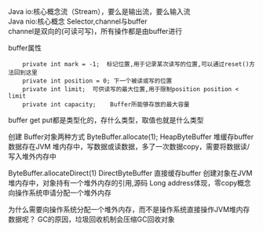 Java io:核心概念流（Stream），要么是输出流，要么输入流  
Java nio:核心概念 Selector,channel与buffer  
channel是双向的(可读可写)，所有操作都是由buffer进行  

buffer属性  
```
    private int mark = -1;  标记位置,用于记录某次读写的位置,可以通过reset()方法回到这里
    private int position = 0; 下一个被读或写的位置
    private int limit;  可供读写的最大位置,用于限制position position < limit
    private int capacity;    Buffer所能够存放的最大容量
```

buffer get put都是类型化的，存什么类型，取值也就是什么类型

创建 Buffer对象两种方式
ByteBuffer.allocate(1);   HeapByteBuffer   堆缓存buffer
数据存在JVM 堆内存中，写数据或读数据，多了一次数据copy，需要将数据读/写入堆外内存中


ByteBuffer.allocateDirect(1)   DirectByteBuffer  直接缓存buffer
创建对象在JVM堆内存中，对象持有一个堆外内存的引用,源码 Long address体现，零copy概念
向操作系统申请分配一个堆外内存


为什么需要向操作系统分配一个堆外内存，而不是操作系统直接操作JVM堆内存数据呢？
GC的原因，垃圾回收机制会压缩GC回收对象